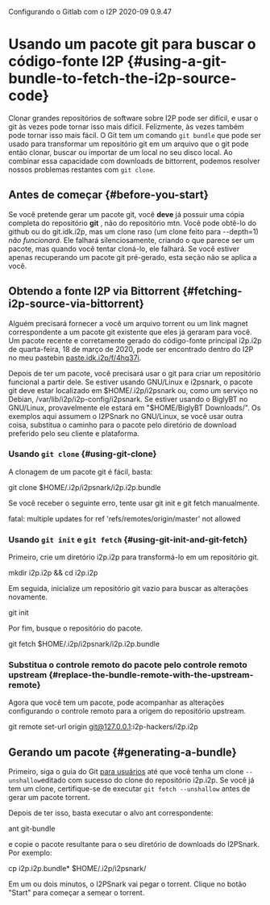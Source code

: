  Configurando o
Gitlab com o I2P 2020-09 0.9.47 

# Usando um pacote git para buscar o código-fonte I2P {#using-a-git-bundle-to-fetch-the-i2p-source-code}

Clonar grandes repositórios de software sobre I2P pode ser difícil, e
usar o git às vezes pode tornar isso mais difícil. Felizmente, às vezes
também pode tornar isso mais fácil. O Git tem um comando `git bundle`
que pode ser usado para transformar um repositório git em um arquivo que
o git pode então clonar, buscar ou importar de um local no seu disco
local. Ao combinar essa capacidade com downloads de bittorrent, podemos
resolver nossos problemas restantes com `git clone`.

## Antes de começar {#before-you-start}

Se você pretende gerar um pacote git, você **deve** já possuir uma cópia
completa do repositório **git** , não do repositório mtn. Você pode
obtê-lo do github ou do git.idk.i2p, mas um clone raso (um clone feito
para --depth=1) *não* *funcionará*. Ele falhará silenciosamente, criando
o que parece ser um pacote, mas quando você tentar cloná-lo, ele
falhará. Se você estiver apenas recuperando um pacote git pré-gerado,
esta seção não se aplica a você.

## Obtendo a fonte I2P via Bittorrent {#fetching-i2p-source-via-bittorrent}

Alguém precisará fornecer a você um arquivo torrent ou um link magnet
correspondente a um pacote git existente que eles já geraram para você.
Um pacote recente e corretamente gerado do código-fonte principal
i2p.i2p de quarta-feira, 18 de março de 2020, pode ser encontrado dentro
do I2P no meu pastebin
[paste.idk.i2p/f/4hq37i](http://paste.idk.i2p/f/4h137i).

Depois de ter um pacote, você precisará usar o git para criar um
repositório funcional a partir dele. Se estiver usando GNU/Linux e
i2psnark, o pacote git deve estar localizado em \$HOME/.i2p/i2psnark ou,
como um serviço no Debian, /var/lib/i2p/i2p-config/i2psnark. Se estiver
usando o BiglyBT no GNU/Linux, provavelmente ele estará em
"\$HOME/BiglyBT Downloads/". Os exemplos aqui assumem o I2PSnark no
GNU/Linux, se você usar outra coisa, substitua o caminho para o pacote
pelo diretório de download preferido pelo seu cliente e plataforma.

### Usando `git clone` {#using-git-clone}

A clonagem de um pacote git é fácil, basta:

 git clone $HOME/.i2p/i2psnark/i2p.i2p.bundle

Se você receber o seguinte erro, tente usar git init e git fetch
manualmente.

 fatal: multiple updates for ref 'refs/remotes/origin/master' not allowed

### Usando `git init` e `git fetch` {#using-git-init-and-git-fetch}

Primeiro, crie um diretório i2p.i2p para transformá-lo em um repositório
git.

 mkdir i2p.i2p && cd i2p.i2p

Em seguida, inicialize um repositório git vazio para buscar as
alterações novamente.

 git init

Por fim, busque o repositório do pacote.

 git fetch $HOME/.i2p/i2psnark/i2p.i2p.bundle

### Substitua o controle remoto do pacote pelo controle remoto upstream {#replace-the-bundle-remote-with-the-upstream-remote}

Agora que você tem um pacote, pode acompanhar as alterações configurando
o controle remoto para a origem do repositório upstream.

 git remote set-url origin git@127.0.0.1:i2p-hackers/i2p.i2p

## Gerando um pacote {#generating-a-bundle}

Primeiro, siga o guia do Git [para usuários](GIT.md) até que você tenha
um clone `--unshallow`editado com sucesso do clone do repositório
i2p.i2p. Se você já tem um clone, certifique-se de executar
`git fetch --unshallow` antes de gerar um pacote torrent.

Depois de ter isso, basta executar o alvo ant correspondente:

 ant git-bundle

e copie o pacote resultante para o seu diretório de downloads do
I2PSnark. Por exemplo:

 cp i2p.i2p.bundle* $HOME/.i2p/i2psnark/

Em um ou dois minutos, o I2PSnark vai pegar o torrent. Clique no botão
"Start" para começar a semear o torrent.



